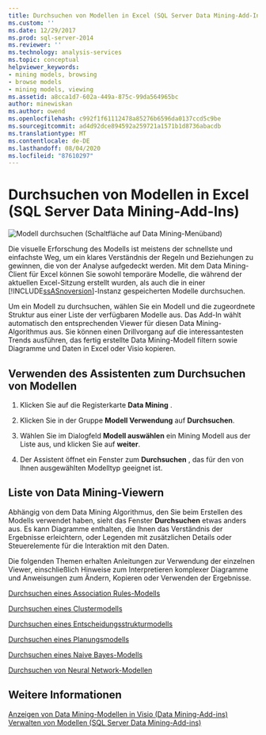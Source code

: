 ```yaml
---
title: Durchsuchen von Modellen in Excel (SQL Server Data Mining-Add-Ins) | Microsoft-Dokumentation
ms.custom: ''
ms.date: 12/29/2017
ms.prod: sql-server-2014
ms.reviewer: ''
ms.technology: analysis-services
ms.topic: conceptual
helpviewer_keywords:
- mining models, browsing
- browse models
- mining models, viewing
ms.assetid: a8cca1d7-602a-449a-875c-99da564965bc
author: minewiskan
ms.author: owend
ms.openlocfilehash: c992f1f61112478a85276b6596da0137ccd5c9be
ms.sourcegitcommit: ad4d92dce894592a259721a1571b1d8736abacdb
ms.translationtype: MT
ms.contentlocale: de-DE
ms.lasthandoff: 08/04/2020
ms.locfileid: "87610297"
---
```

# <a name="browsing-models-in-excel-sql-server-data-mining-add-ins"></a>Durchsuchen von Modellen in Excel (SQL Server Data Mining-Add-Ins)
  ![Modell durchsuchen (Schaltfläche auf Data Mining-Menüband)](media/dmc-browse.gif "Modell durchsuchen (Schaltfläche auf Data Mining-Menüband)")  
  
 Die visuelle Erforschung des Modells ist meistens der schnellste und einfachste Weg, um ein klares Verständnis der Regeln und Beziehungen zu gewinnen, die von der Analyse aufgedeckt werden. Mit dem Data Mining-Client für Excel können Sie sowohl temporäre Modelle, die während der aktuellen Excel-Sitzung erstellt wurden, als auch die in einer [!INCLUDE[ssASnoversion](../includes/ssasnoversion-md.md)]-Instanz gespeicherten Modelle durchsuchen.  
  
 Um ein Modell zu durchsuchen, wählen Sie ein Modell und die zugeordnete Struktur aus einer Liste der verfügbaren Modelle aus. Das Add-In wählt automatisch den entsprechenden Viewer für diesen Data Mining-Algorithmus aus. Sie können einen Drillvorgang auf die interessantesten Trends ausführen, das fertig erstellte Data Mining-Modell filtern sowie Diagramme und Daten in Excel oder Visio kopieren.  
  
## <a name="using-the-browse-model-wizard"></a>Verwenden des Assistenten zum Durchsuchen von Modellen  
  
1.  Klicken Sie auf die Registerkarte **Data Mining** .  
  
2.  Klicken Sie in der Gruppe **Modell Verwendung** auf **Durchsuchen**.  
  
3.  Wählen Sie im Dialogfeld **Modell auswählen** ein Mining Modell aus der Liste aus, und klicken Sie auf **weiter**.  
  
4.  Der Assistent öffnet ein Fenster zum **Durchsuchen** , das für den von Ihnen ausgewählten Modelltyp geeignet ist.  
  
## <a name="list-of-data-mining-viewers"></a>Liste von Data Mining-Viewern  
 Abhängig von dem Data Mining Algorithmus, den Sie beim Erstellen des Modells verwendet haben, sieht das Fenster **Durchsuchen** etwas anders aus. Es kann Diagramme enthalten, die Ihnen das Verständnis der Ergebnisse erleichtern, oder Legenden mit zusätzlichen Details oder Steuerelemente für die Interaktion mit den Daten.  
  
 Die folgenden Themen erhalten Anleitungen zur Verwendung der einzelnen Viewer, einschließlich Hinweise zum Interpretieren komplexer Diagramme und Anweisungen zum Ändern, Kopieren oder Verwenden der Ergebnisse.  
  
 [Durchsuchen eines Association Rules-Modells](browsing-an-association-rules-model.md)  
  
 [Durchsuchen eines Clustermodells](browsing-a-clustering-model.md)  
  
 [Durchsuchen eines Entscheidungsstrukturmodells](browsing-a-decision-trees-model.md)  
  
 [Durchsuchen eines Planungsmodells](browsing-a-forecasting-model.md)  
  
 [Durchsuchen eines Naive Bayes-Modells](browsing-a-naive-bayes-model.md)  
  
 [Durchsuchen von Neural Network-Modellen](browsing-a-neural-network-model.md)  
  
## <a name="see-also"></a>Weitere Informationen  
 [Anzeigen von Data Mining-Modellen in Visio &#40;Data Mining-Add-ins&#41;](viewing-data-mining-models-in-visio-data-mining-add-ins.md)   
 [Verwalten von Modellen &#40;SQL Server Data Mining-Add-ins&#41;](manage-models-sql-server-data-mining-add-ins.md)  
  
  
